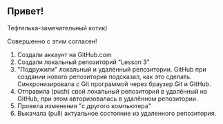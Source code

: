 ## Привет!

Тефтелька-замечательный котик) 

Совершенно с этим согласен!

1. Создали аккаунт на GitHub.com
2. Создали локальный репозиторий "Lesson 3"
3. "Подружили" локальный и удалённый репозитории. GitHub при создании нового репозитория подсказал, как это сделать. Синхронизировала с Git программой через браузер Git и GitHub.
 4. Отправила (push) свой локальный репозиторий в удалённый на GitHub, при этом авторизовалась в удалённом репозитории.
 5. Провела изменения "с другого компьютера"
 6. Выкачала (pull) актуальное состояние из удаленного репозитория.